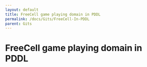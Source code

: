 ```yaml
---
layout: default
title: FreeCell game playing domain in PDDL
permalink: /docs/Gits/FreeCell-In-PDDL
parent: Gits
---
```


# FreeCell game playing domain in PDDL

<script src="https://gist.github.com/aleff-github/43c3e660d42617c4c9ccf5b00d9b8879.js"></script>